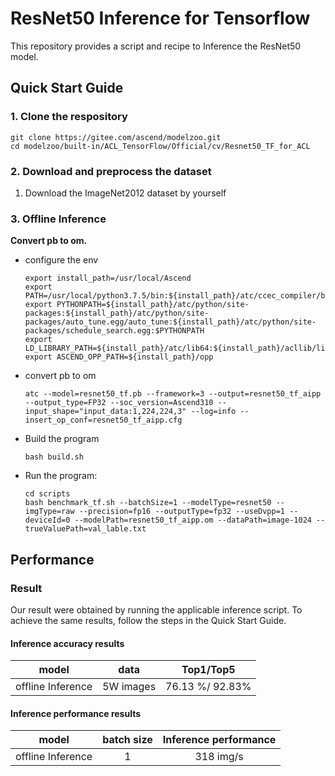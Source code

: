 

# ResNet50 Inference for Tensorflow 

This repository provides a script and recipe to Inference the ResNet50 model.

## Quick Start Guide

### 1. Clone the respository

```shell
git clone https://gitee.com/ascend/modelzoo.git
cd modelzoo/built-in/ACL_TensorFlow/Official/cv/Resnet50_TF_for_ACL
```

### 2. Download and preprocess the dataset

1. Download the ImageNet2012 dataset by yourself

   

### 3. Offline Inference

**Convert pb to om.**

- configure the env

  ```
  export install_path=/usr/local/Ascend
  export PATH=/usr/local/python3.7.5/bin:${install_path}/atc/ccec_compiler/bin:${install_path}/atc/bin:$PATH
  export PYTHONPATH=${install_path}/atc/python/site-packages:${install_path}/atc/python/site-packages/auto_tune.egg/auto_tune:${install_path}/atc/python/site-packages/schedule_search.egg:$PYTHONPATH
  export LD_LIBRARY_PATH=${install_path}/atc/lib64:${install_path}/acllib/lib64:$LD_LIBRARY_PATH
  export ASCEND_OPP_PATH=${install_path}/opp
  ```

- convert pb to om

  ```
  atc --model=resnet50_tf.pb --framework=3 --output=resnet50_tf_aipp --output_type=FP32 --soc_version=Ascend310 --input_shape="input_data:1,224,224,3" --log=info --insert_op_conf=resnet50_tf_aipp.cfg
  ```

- Build the program

  ```
  bash build.sh
  ```

- Run the program:

  ```
  cd scripts
  bash benchmark_tf.sh --batchSize=1 --modelType=resnet50 --imgType=raw --precision=fp16 --outputType=fp32 --useDvpp=1 --deviceId=0 --modelPath=resnet50_tf_aipp.om --dataPath=image-1024 --trueValuePath=val_lable.txt
  ```



## Performance

### Result

Our result were obtained by running the applicable inference script. To achieve the same results, follow the steps in the Quick Start Guide.

#### Inference accuracy results

|       model       | **data**  |    Top1/Top5    |
| :---------------: | :-------: | :-------------: |
| offline Inference | 5W images | 76.13 %/ 92.83% |

#### Inference performance results

|       model       | batch size | Inference performance |
| :---------------: | :--------: | :-------------------: |
| offline Inference |     1      |       318 img/s       |
